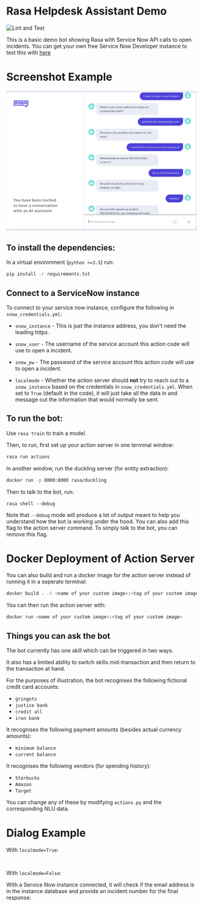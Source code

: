 # Rasa Helpdesk Assistant Demo
![Lint and Test](https://github.com/RasaHQ/helpdesk-assistant/workflows/Lint%20and%20Test/badge.svg)

This is a basic demo bot showing Rasa with Service Now API calls to open incidents.  You can get your own free Service Now Developer instance to test this with [here](https://developer.servicenow.com/app.do#!/home)

# Screenshot Example
![Screenshot](./screenshots/demo_ss.png?raw=true)


## To install the dependencies:

In a virtual environment (`python >=3.5`) run:
```bash
pip install -r requirements.txt
```

## Connect to a ServiceNow instance

To connect to your service now instance, configure the following in `snow_credentials.yml`:

- `snow_instance` - This is just the instance address, you don't need the leading https.

- `snow_user` - The username of the service account this action code will use to open a incident.

- `snow_pw` - The password of the service account this action code will use to open a incident.

- `localmode` -  Whether the action server should **not** try to reach out to a `snow_instance` based on the credentials in `snow_credentials.yml`. When set to `True` (default in the code), it will just take all the data in and message out the information that would normally be sent. 


## To run the bot:

Use `rasa train` to train a model.

Then, to run, first set up your action server in one terminal window:
```bash
rasa run actions
```

In another window, run the duckling server (for entity extraction):
```bash
docker run -p 8000:8000 rasa/duckling
```

Then to talk to the bot, run:
```
rasa shell --debug
```


Note that `--debug` mode will produce a lot of output meant to help you understand how the bot is working 
under the hood. You can also add this flag to the action server command. To simply talk to the bot, you can remove this flag.


# Docker Deployment of Action Server
You can also build and run a docker image for the action server instead of running it in a seperate terminal:

```bash
docker build . -t <name of your custom image>:<tag of your custom image>
```

You can then run the action server with:

```bash
docker run <name of your custom image>:<tag of your custom image>
```


## Things you can ask the bot

The bot currently has one skill which can be triggered in two ways.

It also has a limited ability to switch skills mid-transaction and then return to the transaction at hand.

For the purposes of illustration, the bot recognises the following fictional credit card accounts:

- `gringots`
- `justice bank`
- `credit all`
- `iron bank`

It recognises the following payment amounts (besides actual currency amounts):

- `minimum balance`
- `current balance`

It recognises the following vendors (for spending history):

- `Starbucks`
- `Amazon`
- `Target`

You can change any of these by modifying `actions.py` and the corresponding NLU data.


# Dialog Example
With `localmode=True`: 

```


```
With `localmode=False`:

With a Service Now instance connected, it will check if the email address is in the instance database and provide an incident number for the final response:

```

```
